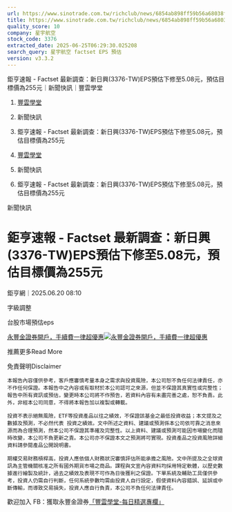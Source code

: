 ```yaml
---
url: https://www.sinotrade.com.tw/richclub/news/6854ab898ff59b56a68038fb
title: https://www.sinotrade.com.tw/richclub/news/6854ab898ff59b56a68038fb
quality_score: 10
company: 星宇航空
stock_code: 3376
extracted_date: 2025-06-25T06:29:30.025208
search_query: 星宇航空 factset EPS 預估
version: v3.3.2
---
```


鉅亨速報 - Factset 最新調查：新日興(3376-TW)EPS預估下修至5.08元，預估目標價為255元｜新聞快訊｜豐雲學堂

1. [豐雲學堂](https://www.sinotrade.com.tw/richclub)
2. 新聞快訊
3. 鉅亨速報 - Factset 最新調查：新日興(3376-TW)EPS預估下修至5.08元，預估目標價為255元

1. [豐雲學堂](https://www.sinotrade.com.tw/richclub)
2. 新聞快訊
3. 鉅亨速報 - Factset 最新調查：新日興(3376-TW)EPS預估下修至5.08元，預估目標價為255元

新聞快訊

# 鉅亨速報 - Factset 最新調查：新日興(3376-TW)EPS預估下修至5.08元，預估目標價為255元

鉅亨網｜2025.06.20 08:10

字級調整

台股市場預估eps

[永豐金證券開戶，手續費一律超優惠](https://dmp.sinotrade.com.tw/t/rfs)[![永豐金證券開戶，手續費一律超優惠](https://richclub.azureedge.net/banner/67b6f0b48ec738281060dfe7/poster.jpg)](https://dmp.sinotrade.com.tw/t/rfs)

推薦更多Read More

免責聲明Disclaimer

```
本報告內容僅供參考，客戶應審慎考量本身之需求與投資風險，本公司恕不負任何法律責任，亦不作任何保證。本報告中之內容或有取材於本公司認可之來源，但並不保證其真實性或完整性；報告中所有資訊或預估，變更時本公司將不作預告，若資料內容有未盡完善之處，恕不負責。此外，非經本公司同意，不得將本報告加以複製或轉載。
  
投資不表示絕無風險，ETF等投資產品以往之績效，不保證該基金之最低投資收益；本文提及之數據及預測，不必然代表 投資之績效。文中所述之資料、建議或預測係本公司依可靠之消息來源而為合理預測，然本公司不保證其準確及完整性。以上資料、建議或預測可能因市場變化而隨時改變，本公司不負更新之責。本公司亦不保證本文之預測將可實現。投資產品之投資風險詳細資料請參閱產品公開說明書。
    
期權交易財務槓桿高，投資人應依個人財務狀況審慎評估所能承擔之風險。文中所提及之全球資訊為主管機關核准之所有國外期貨市場之商品。課程與文宣內容資料均採用特定軟體，以歷史數據進行繪製及統計，過去之績效及表現不可作為日後獲利之保證。下單系統及輔助工具僅供參考，投資人仍需自行判斷，任何系統參數均需由投資人自行設定，假使資料內容錯誤、延誤或中斷傳輸，而導致交易損失，投資人應自行負責，本公司不負任何法律責任。
```

歡迎加入 FB：獲取永豐金證券[「豐雲學堂-每日精選專欄」](https://www.facebook.com/SinoPacSecurities/)
